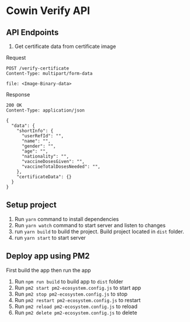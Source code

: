 Cowin Verify API
===================

## API Endpoints

1. Get certificate data from certificate image

Request
```
POST /verify-certificate
Content-Type: multipart/form-data

file: <Image-Binary-data>
```


Response
```
200 OK
Content-Type: application/json

{
  "data": {
    "shortInfo": {
      "userRefId": "",
      "name": "",
      "gender": "",
      "age": "",
      "nationality": "",
      "vaccineDosesGiven": "",
      "vaccineTotalDosesNeeded": "",
    },
    "certificateData": {}
  }
}
```

## Setup project

1. Run `yarn` command to install dependencies
1. Run `yarn watch` command to start server and listen to changes
1. run `yarn build` to build the project. Build project located in `dist` folder.
1. run `yarn start` to start server

## Deploy app using PM2
First build the app then run the app

1. Run `npm run build` to build app to `dist` folder
1. Run `pm2 start pm2-ecosystem.config.js` to start app
1. Run `pm2 stop pm2-ecosystem.config.js` to stop 
1. Run `pm2 restart pm2-ecosystem.config.js` to restart
1. Run `pm2 reload pm2-ecosystem.config.js` to reload
1. Run `pm2 delete pm2-ecosystem.config.js` to delete
